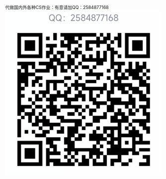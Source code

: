 代做国内外各种CS作业：有意请加QQ：2584877168
![image text](https://github.com/HUI-saltedfish/Deakin_SIT320_Advanced_Algorithm/blob/main/image_folder/img.png)


